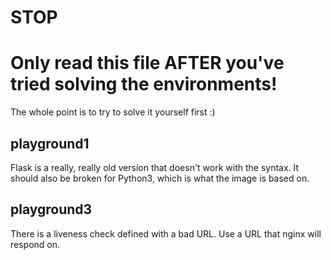 # STOP
# Only read this file AFTER you've tried solving the environments!

The whole point is to try to solve it yourself first :)

## playground1

Flask is a really, really old version that doesn't work with the syntax. It should also be broken for Python3, which is what the image is based on.

## playground3

There is a liveness check defined with a bad URL. Use a URL that nginx will respond on.